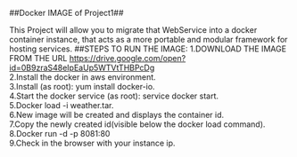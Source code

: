 
##Docker IMAGE of Project1##

This Project will allow you to migrate that WebService into a docker container instance, that acts as a more portable and modular framework for hosting services.
##STEPS TO RUN THE IMAGE: 
1.DOWNLOAD THE IMAGE FROM THE URL https://drive.google.com/open?id=0B9zraS48eIpEaUp5WTVtTHBPcDg<br>
2.Install the docker in aws environment.<br>
3.Install (as root): yum install docker-io.<br>
4.Start the docker service (as root): service docker start.<br>
5.Docker load -i weather.tar.<br>
6.New image will be created and displays the container id.<br>
7.Copy the newly created id(visible below the docker load command).<br>
8.Docker run -d -p 8081:80 <copied id> <br>
9.Check in the browser with your instance ip.<br>



	


